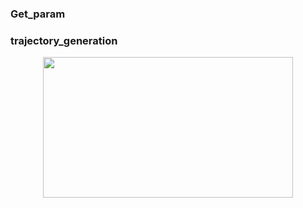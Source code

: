 ### Get_param
### trajectory_generation

<p align="center">
  <img src="files/3.gif" width = "400" height = "225"/>
</p>
